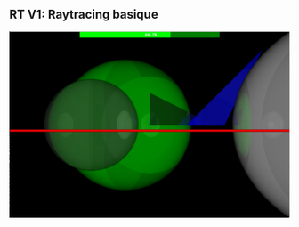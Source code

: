 RT V1:
Raytracing basique
--------------------------------------------------------------------------------------------------------
![alt text](https://github.com/juthomas/RAYTRACER_V1/blob/master/.Img/Screen%20Shot%202018-06-04%20at%205.50.39%20PM.png)
